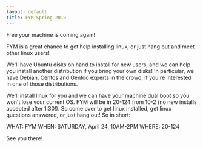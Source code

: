 ```yaml
---
layout: default
title: FYM Spring 2010
---
```


Free your machine is coming again!

FYM is a great chance to get help installing linux, or just hang out and meet other linux users!

We'll have Ubuntu disks on hand to install for new users, and we can help you install another distribution if you bring your own disks! In particular, we have Debian, Centos and Gentoo experts in the crowd, if you're interested in one of those distributions.

We'll install linux for you and we can have your machine dual boot so you won't lose your current OS. FYM will be in 20-124 from 10-2 (no new installs accepted after 1:30!). So come over to get linux installed, get linux questions answered, or just hang out! So in short:

WHAT: FYM
WHEN: SATURDAY, April 24, 10AM-2PM
WHERE: 20-124

See you there!

